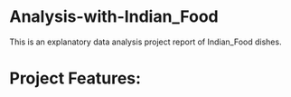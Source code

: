 # Analysis-with-Indian_Food


This is an explanatory data analysis project report of Indian_Food dishes.

# Project Features:
